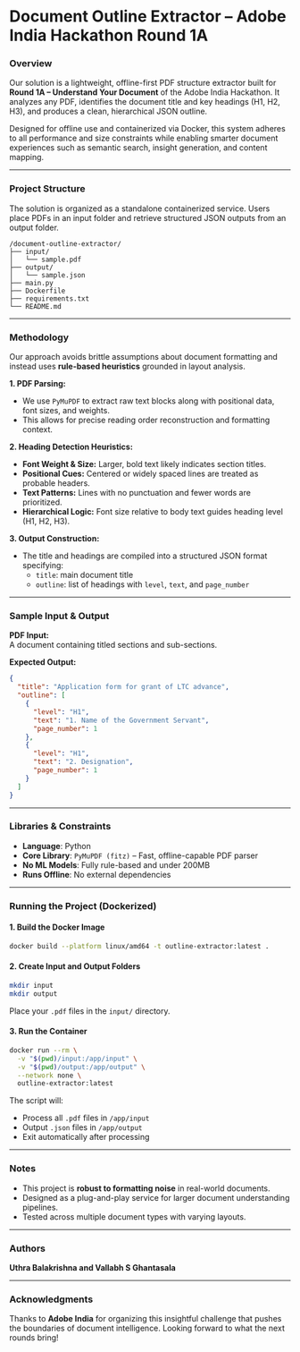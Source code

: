 # Document Outline Extractor – Adobe India Hackathon Round 1A

### Overview
Our solution is a lightweight, offline-first PDF structure extractor built for **Round 1A – Understand Your Document** of the Adobe India Hackathon. It analyzes any PDF, identifies the document title and key headings (H1, H2, H3), and produces a clean, hierarchical JSON outline.

Designed for offline use and containerized via Docker, this system adheres to all performance and size constraints while enabling smarter document experiences such as semantic search, insight generation, and content mapping.

---

### Project Structure

The solution is organized as a standalone containerized service. Users place PDFs in an input folder and retrieve structured JSON outputs from an output folder.

```
/document-outline-extractor/
├── input/
│   └── sample.pdf
├── output/
│   └── sample.json
├── main.py
├── Dockerfile
├── requirements.txt
└── README.md
```

---

### Methodology

Our approach avoids brittle assumptions about document formatting and instead uses **rule-based heuristics** grounded in layout analysis.

**1. PDF Parsing:**
- We use `PyMuPDF` to extract raw text blocks along with positional data, font sizes, and weights.
- This allows for precise reading order reconstruction and formatting context.

**2. Heading Detection Heuristics:**
- **Font Weight & Size:** Larger, bold text likely indicates section titles.
- **Positional Cues:** Centered or widely spaced lines are treated as probable headers.
- **Text Patterns:** Lines with no punctuation and fewer words are prioritized.
- **Hierarchical Logic:** Font size relative to body text guides heading level (H1, H2, H3).

**3. Output Construction:**
- The title and headings are compiled into a structured JSON format specifying:
  - `title`: main document title
  - `outline`: list of headings with `level`, `text`, and `page_number`

---

### Sample Input & Output

**PDF Input:**  
A document containing titled sections and sub-sections.

**Expected Output:**
```json
{
  "title": "Application form for grant of LTC advance",
  "outline": [
    {
      "level": "H1",
      "text": "1. Name of the Government Servant",
      "page_number": 1
    },
    {
      "level": "H1",
      "text": "2. Designation",
      "page_number": 1
    }
  ]
}
```

---

### Libraries & Constraints

- **Language**: Python
- **Core Library**: `PyMuPDF (fitz)` – Fast, offline-capable PDF parser
- **No ML Models**: Fully rule-based and under 200MB
- **Runs Offline**: No external dependencies

---

### Running the Project (Dockerized)

#### 1. Build the Docker Image
```bash
docker build --platform linux/amd64 -t outline-extractor:latest .
```

#### 2. Create Input and Output Folders
```bash
mkdir input
mkdir output
```
Place your `.pdf` files in the `input/` directory.

#### 3. Run the Container
```bash
docker run --rm \
  -v "$(pwd)/input:/app/input" \
  -v "$(pwd)/output:/app/output" \
  --network none \
  outline-extractor:latest
```

The script will:
- Process all `.pdf` files in `/app/input`
- Output `.json` files in `/app/output`
- Exit automatically after processing

---

### Notes

- This project is **robust to formatting noise** in real-world documents.
- Designed as a plug-and-play service for larger document understanding pipelines.
- Tested across multiple document types with varying layouts.

---

### Authors

**Uthra Balakrishna and Vallabh S Ghantasala** 

---

### Acknowledgments

Thanks to **Adobe India** for organizing this insightful challenge that pushes the boundaries of document intelligence. Looking forward to what the next rounds bring!
